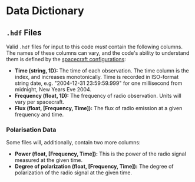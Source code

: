 # Data Dictionary

## `.hdf` Files

Valid `.hdf` files for input to this code *must* contain the following columns. The names of these columns can vary,
and the code's ability to understand them is defined by the [spacecraft configurations](spacecraft_configurations.md):

* **Time (string, 1D):** The time of each observation. The time column is the index, and increases monotonically. 
  Time is recorded in ISO-format string date, e.g. "2004-12-31 23:59:59.999" for one millisecond from midnight, 
  New Years Eve 2004.
* **Frequency (float, 1D):** The frequency of radio observation. Units will vary per spacecraft.
* **Flux (float, [Frequency, Time]):** The flux of radio emission at a given frequency and time. 

### Polarisation Data

Some files will, additionally, contain two more columns:

* **Power (float, [Frequency, Time]):** This is the power of the radio signal measured at the given time.
* **Degree of polarization (float, [Frequency, Time]):** The degree of polarization of the radio signal at the given time.
